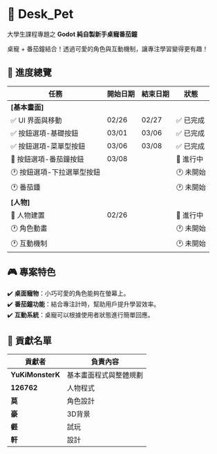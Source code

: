# 🐾 Desk_Pet  
大學生課程專題之 **Godot 純自製新手桌寵番茄鐘**  

桌寵 + 番茄鐘結合！透過可愛的角色與互動機制，讓專注學習變得更有趣！  

## 📌 進度總覽  
| 任務 | 開始日期 | 結束日期 | 狀態 |  
|------|----------|----------|------|  
| **[基本畫面]** | | | |  
| ✅ UI 界面與移動 | 02/26 | 02/27 | ✅ 已完成 |  
| ✅ 按鈕選項-基礎按鈕 |03/01 | 03/06 | ✅ 已完成  |  
| ✅  按鈕選項-菜單型按鈕 |03/06 | 03/08 | ✅ 已完成  |  
| 🔵  按鈕選項-番茄鐘按鈕 |03/08 |  | 🔵 進行中  | 
| 🕐  按鈕選項-下拉選單型按鈕 |  |  | 🕐 未開始  |  
| 🕐 番茄鍾 |  |  | 🕐 未開始 |  
| **[人物]** | | | |  
| 🔵 人物建置 | 02/26 |  | 🔵 進行中 |  
| 🕐 角色動畫 |  |  | 🕐 未開始 |  
| 🕐 互動機制 |  |  | 🕐 未開始 |  

## 🎮 專案特色  
✔️ **桌面寵物**：小巧可愛的角色能夠在螢幕上。  
✔️ **番茄鐘功能**：結合專注計時，幫助用戶提升學習效率。   
✔️ **互動系統**：桌寵可以根據使用者狀態進行簡單回應。  

## 📌 貢獻名單  
| 貢獻者 | 負責內容 |  
|--------|----------|  
| **YuKiMonsterK** | 基本畫面程式與整體規劃 |  
| **126762** | 人物程式 |  
| **莫** | 角色設計 |  
| **豪** | 3D背景 | 
| **壡** | 試玩 |
| **軒** | 設計 | 
